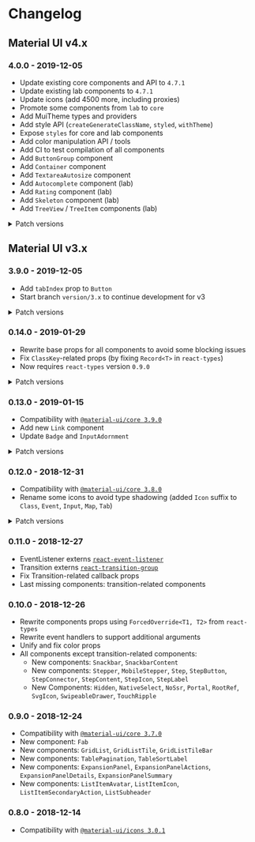 # Changelog

## Material UI v4.x

### 4.0.0 - 2019-12-05

* Update existing core components and API to `4.7.1`
* Update existing lab components to `4.7.1`
* Update icons (add 4500 more, including proxies)
* Promote some components from `lab` to `core`
* Add MuiTheme types and providers
* Add style API (`createGenerateClassName`, `styled`, `withTheme`)
* Expose `styles` for core and lab components
* Add color manipulation API / tools
* Add CI to test compilation of all components
* Add `ButtonGroup` component
* Add `Container` component
* Add `TextareaAutosize` component
* Add `Autocomplete` component (lab)
* Add `Rating` component (lab)
* Add `Skeleton` component (lab)
* Add `TreeView` / `TreeItem` components (lab)


<details>
  <summary>Patch versions</summary>

#### 4.0.1

* Fix compatibility with haxe 3.4.7
* Add CI for haxe 3.4.7

#### 4.0.2

* Update for `4.7.2` release of `@material-ui/core`
* [Lab] Autocomplete: add getOptionSelected() prop
* Avatar: add fallback classkey
* Add size prop to form control components

#### 4.0.3

* Auto-generated tests to ensure classkeys and `Component.styles()` are up-to-date
* Fix `Component.styles()` API for components not using the theme
* Fix classkeys for some components

#### 4.0.4

* Add `colSpan` and `rowSpan` props to `TableCell`
* Parametrize `Autocomplete`'s `data`-related props (#6)
* Fix `withTheme()` HOC definition

</details>

## Material UI v3.x

### 3.9.0 - 2019-12-05

* Add `tabIndex` prop to `Button`
* Start branch `version/3.x` to continue development for v3

<details>
  <summary>Patch versions</summary>

#### 3.9.1

* Add all icons from `@material-ui/icons` version `3.0.2`

#### 3.9.2

* Expose components styles API
* Add CI for components styles API (and class keys)
* Fix class keys for some components
* Remove `TouchRipple`

</details>

### 0.14.0 - 2019-01-29

* Rewrite base props for all components to avoid some blocking issues
* Fix `ClassKey`-related props (by fixing `Record<T>` in `react-types`)
* Now requires `react-types` version `0.9.0`

<details>
  <summary>Patch versions</summary>

#### 0.14.1

* Compatibility with [`@material-ui/core 3.9.2`](https://v3-9-2.material-ui.com/versions/) (nothing to do)
* Add [Lab](https://material-ui.com/lab/about/) components in `mui.lab`: `Breadcrumbs`, `Slider`, `SpeedDial`, `ToggleButton`

#### 0.14.2

* Use an enum for `SvgIcon`'s (and all icons') `fontSize` prop

#### 0.14.3

* Fix a typo in `InputBase` for `multiline` prop

#### 0.14.4

* Fix a typing mistake in `FormControlLabel` for `control` prop

#### 0.14.5

* Add `className` prop to `Hidden`

#### 0.14.6

* Fix `@:jsRequire` for `Link` and `FormLabel`

#### 0.14.7

* Allow `children` prop for `Select`

</details>

### 0.13.0 - 2019-01-15

* Compatibility with [`@material-ui/core 3.9.0`](https://v3-9-0.material-ui.com/versions/)
* Add new `Link` component
* Update `Badge` and `InputAdornment`

<details>
  <summary>Patch versions</summary>

#### 0.13.1

* Compatibility with [`@material-ui/core 3.9.1`](https://v3-9-1.material-ui.com/versions/)
* Tooltip: use `ReactElement` instead of `ReactFragment` for `children` prop
* TextField: use `Partial` for `InputProps` prop

</details>

### 0.12.0 - 2018-12-31

* Compatibility with [`@material-ui/core 3.8.0`](https://v3-8-0.material-ui.com/versions/)
* Rename some icons to avoid type shadowing (added `Icon` suffix to `Class`, `Event`, `Input`, `Map`, `Tab`)

<details>
  <summary>Patch versions</summary>

#### 0.12.1

* Compatibility with [`@material-ui/core 3.8.2`](https://v3-8-2.material-ui.com/versions/)

#### 0.12.2

* Select: use Any for `props.value` type

</details>

### 0.11.0 - 2018-12-27

* EventListener externs [`react-event-listener`](https://github.com/kLabz/haxe-react-event-listener)
* Transition externs [`react-transition-group`](https://github.com/kLabz/haxe-react-transition-group)
* Fix Transition-related callback props
* Last missing components: transition-related components

### 0.10.0 - 2018-12-26

* Rewrite components props using `ForcedOverride<T1, T2>` from `react-types`
* Rewrite event handlers to support additional arguments
* Unify and fix color props
* All components except transition-related components:
  * New components: `Snackbar`, `SnackbarContent`
  * New components: `Stepper`, `MobileStepper`, `Step`, `StepButton`, `StepConnector`, `StepContent`, `StepIcon`, `StepLabel`
  * New Components: `Hidden`, `NativeSelect`, `NoSsr`, `Portal`, `RootRef`, `SvgIcon`, `SwipeableDrawer`, `TouchRipple`

### 0.9.0 - 2018-12-24

* Compatibility with [`@material-ui/core 3.7.0`](https://v3-7-0.material-ui.com/versions/)
* New component: `Fab`
* New components: `GridList`, `GridListTile`, `GridListTileBar`
* New components: `TablePagination`, `TableSortLabel`
* New components: `ExpansionPanel`, `ExpansionPanelActions`, `ExpansionPanelDetails`, `ExpansionPanelSummary`
* New components: `ListItemAvatar`, `ListItemIcon`, `ListItemSecondaryAction`, `ListSubheader`

### 0.8.0 - 2018-12-14

* Compatibility with [`@material-ui/icons 3.0.1`](https://material.io/tools/icons/)
